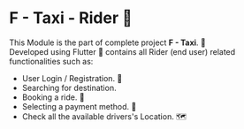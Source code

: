 # F - Taxi - Rider 🚗

This Module is the part of complete project **F - Taxi**. 🚗
<br> Developed using Flutter 📱 contains all Rider (end user) related functionalities such as:
- User Login / Registration. 🔐
- Searching for destination.
- Booking a ride. 🚕
- Selecting a payment method. 🏧
- Check all the available drivers's Location. 🗺
